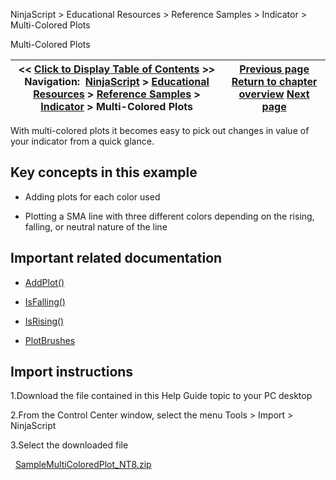 ﻿
NinjaScript > Educational Resources > Reference Samples > Indicator > Multi-Colored Plots

Multi-Colored Plots

| << [Click to Display Table of Contents](multi-colored_plots.md) >> **Navigation:**     [NinjaScript](ninjascript-1.md) > [Educational Resources](educational_resources-1.md) > [Reference Samples](reference_samples-1.md) > [Indicator](indicator2-1.md) > Multi-Colored Plots | [Previous page](manipulating_string_objects-1.md) [Return to chapter overview](indicator2-1.md) [Next page](removing_and_custom_formatting-1.md) |
| --- | --- |
With multi-colored plots it becomes easy to pick out changes in value of your indicator from a quick glance.
## 
## Key concepts in this example
- Adding plots for each color used

- Plotting a SMA line with three different colors depending on the rising, falling, or neutral nature of the line

## 
## Important related documentation
- [AddPlot()](addplot-1.md)

- [IsFalling()](falling-1.md)

- [IsRising()](rising-1.md)

- [PlotBrushes](plotbrushes-1.md)

## 
## Import instructions
1.Download the file contained in this Help Guide topic to your PC desktop

2.From the Control Center window, select the menu Tools > Import > NinjaScript

3.Select the downloaded file

 
[SampleMultiColoredPlot_NT8.zip](samples/SampleMultiColoredPlot_NT8.zip)
